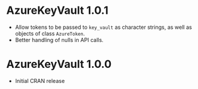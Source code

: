 # AzureKeyVault 1.0.1

- Allow tokens to be passed to `key_vault` as character strings, as well as objects of class `AzureToken`.
- Better handling of nulls in API calls.


# AzureKeyVault 1.0.0

- Initial CRAN release
